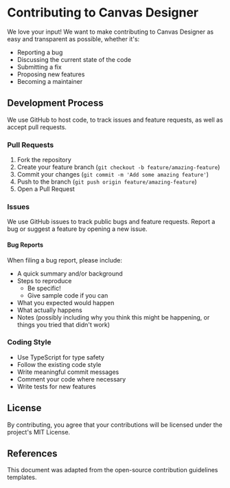 # Contributing to Canvas Designer

We love your input! We want to make contributing to Canvas Designer as easy and transparent as possible, whether it's:

- Reporting a bug
- Discussing the current state of the code
- Submitting a fix
- Proposing new features
- Becoming a maintainer

## Development Process

We use GitHub to host code, to track issues and feature requests, as well as accept pull requests.

### Pull Requests

1. Fork the repository
2. Create your feature branch (`git checkout -b feature/amazing-feature`)
3. Commit your changes (`git commit -m 'Add some amazing feature'`)
4. Push to the branch (`git push origin feature/amazing-feature`)
5. Open a Pull Request

### Issues

We use GitHub issues to track public bugs and feature requests. Report a bug or suggest a feature by opening a new issue.

#### Bug Reports

When filing a bug report, please include:

- A quick summary and/or background
- Steps to reproduce
  - Be specific!
  - Give sample code if you can
- What you expected would happen
- What actually happens
- Notes (possibly including why you think this might be happening, or things you tried that didn't work)

### Coding Style

* Use TypeScript for type safety
* Follow the existing code style
* Write meaningful commit messages
* Comment your code where necessary
* Write tests for new features

## License

By contributing, you agree that your contributions will be licensed under the project's MIT License.

## References

This document was adapted from the open-source contribution guidelines templates.
